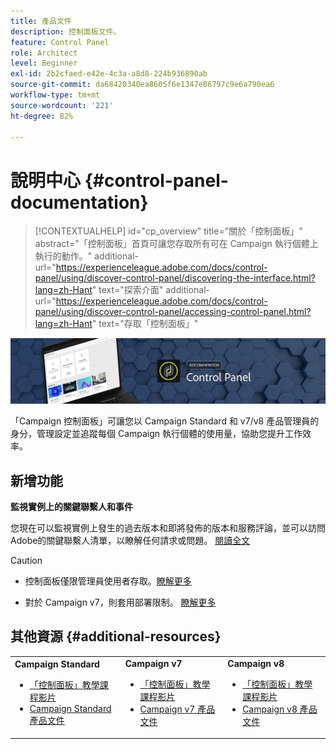```yaml
---
title: 產品文件
description: 控制面板文件。
feature: Control Panel
role: Architect
level: Beginner
exl-id: 2b2cfaed-e42e-4c3a-a8d8-224b936890ab
source-git-commit: da68420340ea8605f6e1347e86797c9e6a790ea6
workflow-type: tm+mt
source-wordcount: '221'
ht-degree: 82%

---
```


# 說明中心 {#control-panel-documentation}

>[!CONTEXTUALHELP]
>id="cp_overview"
>title="關於「控制面板」"
>abstract="「控制面板」首頁可讓您存取所有可在 Campaign 執行個體上執行的動作。"
>additional-url="https://experienceleague.adobe.com/docs/control-panel/using/discover-control-panel/discovering-the-interface.html?lang=zh-Hant" text="探索介面"
>additional-url="https://experienceleague.adobe.com/docs/control-panel/using/discover-control-panel/accessing-control-panel.html?lang=zh-Hant" text="存取「控制面板」"

![](assets/do-not-localize/banner.png)

「Campaign 控制面板」可讓您以 Campaign Standard 和 v7/v8 產品管理員的身分，管理設定並追蹤每個 Campaign 執行個體的使用量，協助您提升工作效率。

## 新增功能

**監視實例上的關鍵聯繫人和事件**

您現在可以監視實例上發生的過去版本和即將發佈的版本和服務評論，並可以訪問Adobe的關鍵聯繫人清單，以瞭解任何請求或問題。 [閱讀全文](service-events/service-events.md)

>[!CAUTION]
>
>* 控制面板僅限管理員使用者存取。[瞭解更多](https://experienceleague.adobe.com/docs/control-panel/using/discover-control-panel/managing-permissions.html?lang=zh-Hant#discover-control-panel)
>
>* 對於 Campaign v7，則套用部署限制。 [瞭解更多](faq.md#v7-restrictions)


## 其他資源 {#additional-resources}

<table>
    <tr>
        <td><b>Campaign Standard</b><br/>
        <ul>
            <li><a href="https://experienceleague.adobe.com/docs/campaign-standard-learn/control-panel/control-panel-overview.html?lang=zh-Hant">「控制面板」教學課程影片</a></li>
            <li><a href="https://experienceleague.adobe.com/docs/campaign-standard/using/campaign-standard-home.html?lang=zh-Hant">Campaign Standard 產品文件</a></li>
        </ul>
        </td>
        <td><b>Campaign v7</b><br/>
        <ul>
            <li><a href="https://experienceleague.adobe.com/docs/campaign-classic-learn/control-panel/control-panel-overview.html?lang=zh-Hant">「控制面板」教學課程影片</a></li>
            <li><a href="https://experienceleague.adobe.com/docs/campaign-classic/using/campaign-classic-home.html?lang=zh-Hant">Campaign v7 產品文件</a></li>
        </ul>
        </td>
        <td><b>Campaign v8</b><br/>
        <ul>
            <li><a href="https://experienceleague.adobe.com/docs/campaign-learn/control-panel/control-panel-overview.html?lang=zh-Hant">「控制面板」教學課程影片</a></li>
            <li><a href="https://experienceleague.adobe.com/docs/campaign/campaign-v8/campaign-home.html?lang=zh-Hant">Campaign v8 產品文件</a></li>
        </ul>
        </td>
    </tr>
</table>
